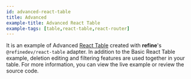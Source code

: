 ```yaml
---
id: advanced-react-table
title: Advanced
example-title: Advanced React Table
example-tags: [table,react-table,react-router]
---
```


It is an example of Advanced [React Table](https://react-table.tanstack.com/) created with **refine**'s `@refinedev/react-table` adapter. In addition to the Basic React Table example, deletion editing and filtering features are used together in your table. For more information, you can view the live example or review the source code.

<CodeSandboxExample path="table-react-table-advanced" />
